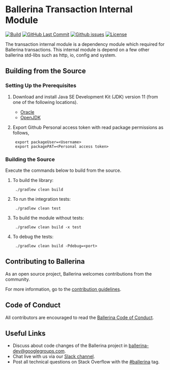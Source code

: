 Ballerina Transaction Internal Module
=====================================

  [![Build](https://github.com/ballerina-platform/module-ballerinai-transaction/workflows/Build/badge.svg)](https://github.com/ballerina-platform/module-ballerinai-transaction/actions?query=workflow%3ABuild)
  [![GitHub Last Commit](https://img.shields.io/github/last-commit/ballerina-platform/module-ballerinai-transaction.svg)](https://github.com/ballerina-platform/module-ballerinai-transaction/commits/master)
    [![Github issues](https://img.shields.io/github/issues/ballerina-platform/module-ballerinai-transaction.svg?label=Open%20Issues)](https://github.com/ballerina-platform/module-ballerinai-transaction/issues)
  [![License](https://img.shields.io/badge/License-Apache%202.0-blue.svg)](https://opensource.org/licenses/Apache-2.0)
  
The transaction internal module is a dependency module which required for Ballerina transactions. This internal
 module is depend on a few other ballerina std-libs such as http, io, config and system.

## Building from the Source

### Setting Up the Prerequisites

1. Download and install Java SE Development Kit (JDK) version 11 (from one of the following locations).
   * [Oracle](https://www.oracle.com/java/technologies/javase-jdk11-downloads.html)
   * [OpenJDK](http://openjdk.java.net/install/index.html)

2. Export Github Personal access token with read package permissions as follows,
        
        export packageUser=<Username>
        export packagePAT=<Personal access token>

### Building the Source

Execute the commands below to build from the source.

1. To build the library:
        
        ./gradlew clean build

2. To run the integration tests:

        ./gradlew clean test

3. To build the module without tests:

        ./gradlew clean build -x test

4. To debug the tests:

        ./gradlew clean build -Pdebug=<port>

## Contributing to Ballerina

As an open source project, Ballerina welcomes contributions from the community. 

For more information, go to the [contribution guidelines](https://github.com/ballerina-platform/ballerina-lang/blob/master/CONTRIBUTING.md).

## Code of Conduct

All contributors are encouraged to read the [Ballerina Code of Conduct](https://ballerina.io/code-of-conduct).

## Useful Links

* Discuss about code changes of the Ballerina project in [ballerina-dev@googlegroups.com](mailto:ballerina-dev@googlegroups.com).
* Chat live with us via our [Slack channel](https://ballerina.io/community/slack/).
* Post all technical questions on Stack Overflow with the [#ballerina](https://stackoverflow.com/questions/tagged/ballerina) tag.
